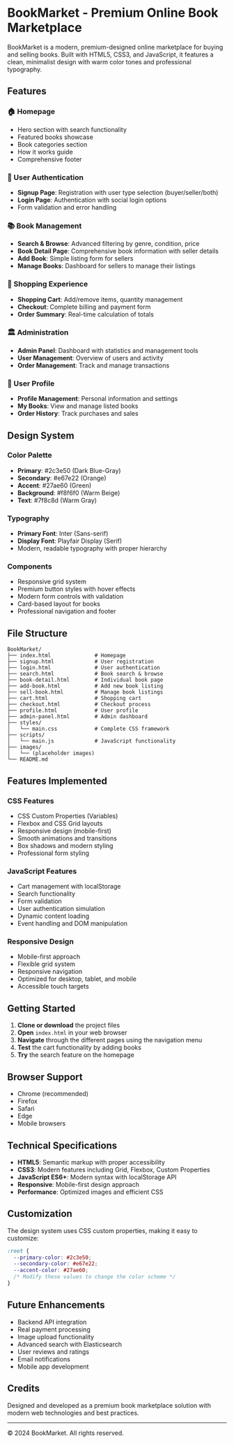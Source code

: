 # BookMarket - Premium Online Book Marketplace

BookMarket is a modern, premium-designed online marketplace for buying and selling books. Built with HTML5, CSS3, and JavaScript, it features a clean, minimalist design with warm color tones and professional typography.

## Features

### 🏠 Homepage
- Hero section with search functionality
- Featured books showcase
- Book categories section
- How it works guide
- Comprehensive footer

### 👤 User Authentication
- **Signup Page**: Registration with user type selection (buyer/seller/both)
- **Login Page**: Authentication with social login options
- Form validation and error handling

### 📚 Book Management
- **Search & Browse**: Advanced filtering by genre, condition, price
- **Book Detail Page**: Comprehensive book information with seller details
- **Add Book**: Simple listing form for sellers
- **Manage Books**: Dashboard for sellers to manage their listings

### 🛒 Shopping Experience
- **Shopping Cart**: Add/remove items, quantity management
- **Checkout**: Complete billing and payment form
- **Order Summary**: Real-time calculation of totals

### 🏛️ Administration
- **Admin Panel**: Dashboard with statistics and management tools
- **User Management**: Overview of users and activity
- **Order Management**: Track and manage transactions

### 👥 User Profile
- **Profile Management**: Personal information and settings
- **My Books**: View and manage listed books
- **Order History**: Track purchases and sales

## Design System

### Color Palette
- **Primary**: #2c3e50 (Dark Blue-Gray)
- **Secondary**: #e67e22 (Orange)
- **Accent**: #27ae60 (Green)
- **Background**: #f8f6f0 (Warm Beige)
- **Text**: #7f8c8d (Warm Gray)

### Typography
- **Primary Font**: Inter (Sans-serif)
- **Display Font**: Playfair Display (Serif)
- Modern, readable typography with proper hierarchy

### Components
- Responsive grid system
- Premium button styles with hover effects
- Modern form controls with validation
- Card-based layout for books
- Professional navigation and footer

## File Structure

```
BookMarket/
├── index.html              # Homepage
├── signup.html             # User registration
├── login.html              # User authentication
├── search.html             # Book search & browse
├── book-detail.html        # Individual book page
├── add-book.html           # Add new book listing
├── sell-book.html          # Manage book listings
├── cart.html               # Shopping cart
├── checkout.html           # Checkout process
├── profile.html            # User profile
├── admin-panel.html        # Admin dashboard
├── styles/
│   └── main.css            # Complete CSS framework
├── scripts/
│   └── main.js             # JavaScript functionality
├── images/
│   └── (placeholder images)
└── README.md
```

## Features Implemented

### CSS Features
- CSS Custom Properties (Variables)
- Flexbox and CSS Grid layouts
- Responsive design (mobile-first)
- Smooth animations and transitions
- Box shadows and modern styling
- Professional form styling

### JavaScript Features
- Cart management with localStorage
- Search functionality
- Form validation
- User authentication simulation
- Dynamic content loading
- Event handling and DOM manipulation

### Responsive Design
- Mobile-first approach
- Flexible grid system
- Responsive navigation
- Optimized for desktop, tablet, and mobile
- Accessible touch targets

## Getting Started

1. **Clone or download** the project files
2. **Open** `index.html` in your web browser
3. **Navigate** through the different pages using the navigation menu
4. **Test** the cart functionality by adding books
5. **Try** the search feature on the homepage

## Browser Support

- Chrome (recommended)
- Firefox
- Safari
- Edge
- Mobile browsers

## Technical Specifications

- **HTML5**: Semantic markup with proper accessibility
- **CSS3**: Modern features including Grid, Flexbox, Custom Properties
- **JavaScript ES6+**: Modern syntax with localStorage API
- **Responsive**: Mobile-first design approach
- **Performance**: Optimized images and efficient CSS

## Customization

The design system uses CSS custom properties, making it easy to customize:

```css
:root {
  --primary-color: #2c3e50;
  --secondary-color: #e67e22;
  --accent-color: #27ae60;
  /* Modify these values to change the color scheme */
}
```

## Future Enhancements

- Backend API integration
- Real payment processing
- Image upload functionality
- Advanced search with Elasticsearch
- User reviews and ratings
- Email notifications
- Mobile app development

## Credits

Designed and developed as a premium book marketplace solution with modern web technologies and best practices.

---

© 2024 BookMarket. All rights reserved.

